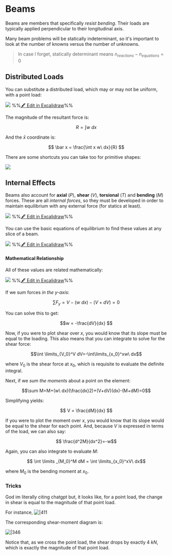 # Beams
Beams are members that specifically *resist bending*. Their loads are typically applied perpendicular to their longitudinal axis.

Many beam problems will be statically indeterminant, so it's important to look at the number of knowns versus the number of unknowns. 

> In case I forget, statically determinant means $n_{reactions}-n_{equations}=0$ 

## Distributed Loads

You can substitute a distributed load, which may or may not be uniform, with a point load:

![](../../media/excalidraw/excalidraw-2024-11-12-08.31.38.excalidraw.svg)
%%[🖋 Edit in Excalidraw](../../media/excalidraw/excalidraw-2024-11-12-08.31.38.excalidraw.md)%%

The magnitude of the resultant force is:

$$ R =\int w \ dx  $$

And the $\bar x$ coordinate is:

$$ \bar x = \frac{\int x w\ dx}{R} $$

There are some shortcuts you can take too for primitive shapes:

![](../../media/Pasted%20image%2020241112083938.webp)

## Internal Effects

Beams also account for **axial** ($P$), **shear** ($V$), **torsional** ($T$) and **bending** ($M$) forces. These are all *internal forces*, so they must be developed in order to maintain equilibrium with any external force (for statics at least). 

![](../../media/excalidraw/excalidraw-2024-11-12-08.47.36.excalidraw.svg)
%%[🖋 Edit in Excalidraw](../../media/excalidraw/excalidraw-2024-11-12-08.47.36.excalidraw.md)%%

You can use the basic equations of equilibrium to find these values at any slice of a beam.

![](../../media/excalidraw/excalidraw-2024-11-12-09.03.56.excalidraw.svg)
%%[🖋 Edit in Excalidraw](../../media/excalidraw/excalidraw-2024-11-12-09.03.56.excalidraw.md)%%

#### Mathematical Relationship
All of these values are related mathematically:

![](../../media/excalidraw/excalidraw-2024-11-12-08.55.12.excalidraw.svg)
%%[🖋 Edit in Excalidraw](../../media/excalidraw/excalidraw-2024-11-12-08.55.12.excalidraw.md)%%

If we sum forces *in the y-axis*:

$$ \sum F_y = V-(w\ dx)-(V+dV) = 0 $$

You can solve this to get:

$$w = -\frac{dV}{dx} $$

Now, if you were to plot shear over $x$, you would know that its slope must be equal to the loading. This also means that you can integrate to solve for the shear force:

$$\int \limits_{V_0}^V dV=-\int\limits_{x_0}^xw\ dx$$

where $V_0$ is the shear force at $x_0$, which is requisite to evaluate the definite integral.

Next, if we *sum the moments* about a point on the element:

$$\sum M=M+(w\ dx)(\frac{dx}2)+(V+dV)(dx)-(M+dM)=0$$

Simplifying yields:

$$ V = \frac{dM}{dx} $$

If you were to plot the moment over $x$, you would know that its slope would be equal to the shear for each point. And, because $V$ is expressed in terms of the load, we can also say:

$$ \frac{d^2M}{dx^2}=-w$$

Again, you can also integrate to evaluate $M$:

$$ \int \limits _{M_0}^M dM = \int \limits_{x_0}^xV\ dx$$

where $M_0$ is the bending moment at $x_0$.

### Tricks

God im literally citing chatgpt but, it looks like, for a point load, the change in shear is equal to the magnitude of that point load.

For instance,
![|411](../../media/Pasted%20image%2020241115105719.webp)

The corresponding shear-moment diagram is:

![|346](../../media/Pasted%20image%2020241115105734.webp)

Notice that, as we cross the point load, the shear drops by exactly $4\ kN$, which is exactly the magnitude of that point load.